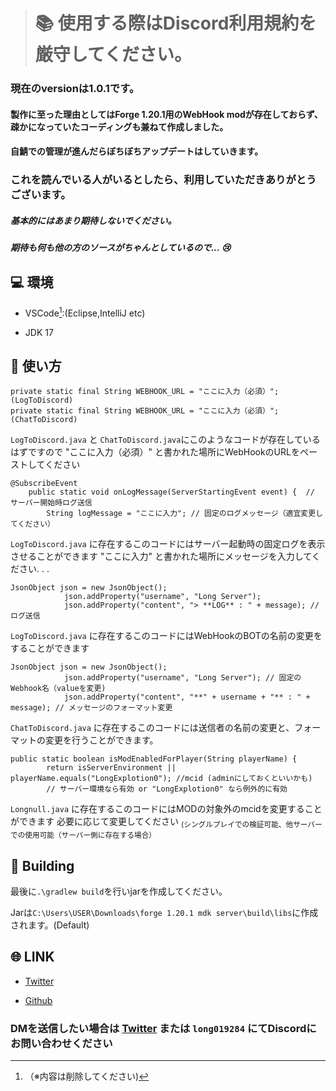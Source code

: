 > # :books:  使用する際はDiscord利用規約を厳守してください。

### 現在のversionは1.0.1です。

#### 製作に至った理由としてはForge 1.20.1用のWebHook modが存在しておらず、疎かになっていたコーディングも兼ねて作成しました。
#### 自鯖での管理が進んだらぼちぼちアップデートはしていきます。

### これを読んでいる人がいるとしたら、利用していただきありがとうございます。

##### 基本的にはあまり期待しないでください。
##### 期待も何も他の方のソースがちゃんとしているので... :cry:

## :computer:  環境
- VSCode[^1]:(Eclipse,IntelliJ etc)
* JDK 17
## :book:  使い方

```
private static final String WEBHOOK_URL = "ここに入力（必須）"; (LogToDiscord)
private static final String WEBHOOK_URL = "ここに入力（必須）"; (ChatToDiscord)
```

`LogToDiscord.java` と `ChatToDiscord.java`にこのようなコードが存在しているはずですので
"ここに入力（必須）"
と書かれた場所にWebHookのURLをペーストしてください
[^1]:（※内容は削除してください)

```
@SubscribeEvent
    public static void onLogMessage(ServerStartingEvent event) {  // サーバー開始時ログ送信
        String logMessage = "ここに入力"; // 固定のログメッセージ（適宜変更してください）
```
`LogToDiscord.java` に存在するこのコードにはサーバー起動時の固定ログを表示させることができます
"ここに入力"
と書かれた場所にメッセージを入力してください. . .

```
JsonObject json = new JsonObject();
            json.addProperty("username", "Long Server");
            json.addProperty("content", "> **LOG** : " + message); // ログ送信
```
`LogToDiscord.java` に存在するこのコードにはWebHookのBOTの名前の変更をすることができます

```
JsonObject json = new JsonObject();
            json.addProperty("username", "Long Server"); // 固定のWebhook名（valueを変更)
            json.addProperty("content", "**" + username + "** : " + message); // メッセージのフォーマット変更
```
`ChatToDiscord.java` に存在するこのコードには送信者の名前の変更と、フォーマットの変更を行うことができます。


```
public static boolean isModEnabledForPlayer(String playerName) {
        return isServerEnvironment || playerName.equals("LongExplotion0"); //mcid (adminにしておくといいかも)
        // サーバー環境なら有効 or "LongExplotion0" なら例外的に有効
```
`Longnull.java` に存在するこのコードにはMODの対象外のmcidを変更することができます
必要に応じて変更してください
<sub> (シングルプレイでの検証可能、他サーバーでの使用可能（サーバー側に存在する場合）</sub>


## :bricks:  Building

最後に```.\gradlew build```を行いjarを作成してください。

Jarは```C:\Users\USER\Downloads\forge 1.20.1 mdk server\build\libs```に作成されます。(Default)

## :globe_with_meridians:  LINK

- [Twitter](https://x.com/Longlong726811)
* [Github](https://github.com/Longnull001)

### DMを送信したい場合は [Twitter](https://x.com/Longlong726811) または ```long019284``` にてDiscordにお問い合わせください
